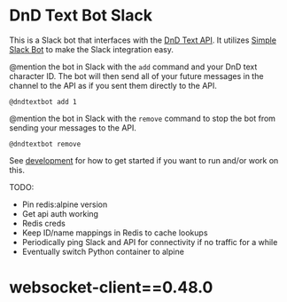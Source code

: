 # DnD Text Bot Slack

This is a Slack bot that interfaces with the [DnD Text API](https://github.com/andrew-boutin/dndtextapi). It utilizes [Simple Slack Bot](https://github.com/GregHilston/Simple-Slack-Bot) to make the Slack integration easy.

@mention the bot in Slack with the `add` command and your DnD text character ID. The bot will then send all of your future messages in the channel to the API as if you sent them directly to the API.

    @dndtextbot add 1

@mention the bot in Slack with the `remove` command to stop the bot from sending your messages to the API.

    @dndtextbot remove

See [development](docs/DEVELOPMENT.md) for how to get started if you want to run and/or work on this.

TODO:

- Pin redis:alpine version
- Get api auth working
- Redis creds
- Keep ID/name mappings in Redis to cache lookups
- Periodically ping Slack and API for connectivity if no traffic for a while
- Eventually switch Python container to alpine

# websocket-client==0.48.0
